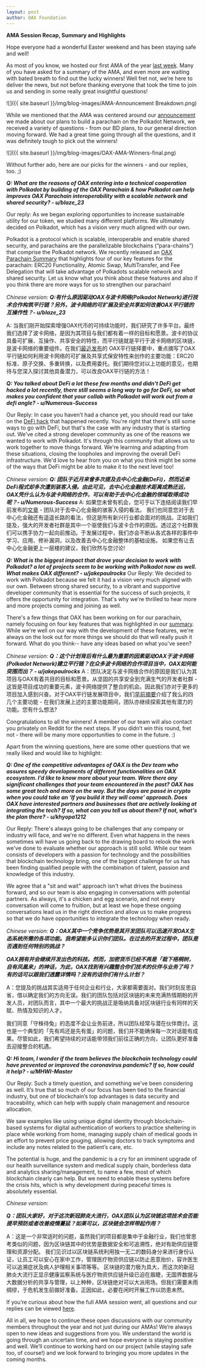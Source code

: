 ```yaml
---
layout: post
author: OAX Foundation
---
```



**AMA Session Recap, Summary and Highlights**

Hope everyone had a wonderful Easter weekend and has been staying safe and well!

As most of you know, we hosted our first AMA of the year <a href="https://www.reddit.com/r/OpenANX/comments/fwbuik/our_ama_session_is_now_live_heres_your/" target="_blank">last week</a>. Many of you have asked for a summary of the AMA, and even more are waiting with bated breath to find out the lucky winners! Well fret not, we’re here to deliver the news, but not before thanking everyone that took the time to join us and sending in some really great insightful questions!

![]({{ site.baseurl }}/img/blog-images/AMA-Announcement Breakdown.png)

While we mentioned that the AMA was centered around our <a href="https://www.oax.org/2020/02/11/OAX-Foundation-to-Build-on-Polkadot-Network.html" target="_blank">announcement</a> we made about our plans to build a parachain on the Polkadot Network, we received a variety of questions - from our BD plans, to our general direction moving forward. We had a great time going through all the questions, and it was definitely tough to pick out the winners! 

![]({{ site.baseurl }}/img/blog-images/OAX-AMA-Winners-final.png)

Without further ado, here are our picks for the winners - and our replies, too. ;)

<b><i>Q: What are the reasons of OAX entering into a technical cooperation with Polkadot by building of the OAX Parachain & how Polkadot can help improves OAX Parachain interoperability with a scalable network and shared security? - u/blaze_23</i></b>

Our reply: 
As we began exploring opportunities to increase sustainable utility for our token, we studied many different platforms. We ultimately decided on Polkadot, which has a vision very much aligned with our own.

Polkadot is a protocol which is scalable, interoperable and enable shared security, and parachains are the parallelizable blockchains (“para-chains”) that comprise the Polkadot network. We recently released an <a href="https://www.oax.org/2020/03/06/OAX-Parachain-Summary.html" target="_blank">OAX Parachain Summary</a> that highlights four of our key features for the parachain: ERC20 Functionality, Atomic Swap, MultiTransfer, and Fee Delegation that will take advantage of Polkadots scalable network and shared security. Let us know what you think about these features and also if you think there are more ways for us to strengthen our parachain!

<i>Chinese version:</i> 
<b><i>Q:有什么原因驱动OAX与波卡网络(Polkadot Network)进行技术合作构筑平行链？另外，波卡网络的可扩展及安全共享如何改善OAX平行链的互操作性？- u/blaze_23</i></b>

A: 当我们刚开始探索增强OAX代币的可持续功能时，我们研究了许多平台。最终我们选择了波卡网络，是因为其项目与我们都有着一样的目标和愿景。波卡的协议具备可扩展、互操作、共享安全的特性，而平行链就是平行于波卡网络的区块链，是波卡网络的重要组件。在我们<a href="https://www.oax.org/2020/03/06/OAX-Parachain-Summary.html" target="_blank">最近发布</a>的 OAX平行链择要中，重点摘写了OAX平行链如何利用波卡网络的可扩展及共享式保安特性来创作的主要功能：ERC20标准、原子交换、多重转换，以及费用委托。我们期待您对以上功能的意见，也期待与您深入探讨其他具备潜力，可以改良OAX平行链的方法！


<b><i>Q: You talked about DeFi a lot these few months and didn't DeFi get hacked a lot recently, there still seems a long way to go for DeFi, so what makes you confident that your collab with Polkadot will work out from a defi angle?  - u/Numerous-Success</i></b>

Our Reply: 
In case you haven't had a chance yet, you should read our take on the <a href="https://www.oax.org/2019/03/19/The-DeFi-hack-and-Doctor-Evil.html" target="_blank">DeFi hack</a> that happened recently. You're right that there's still some ways to go with DeFi, but that's the case with any industry that is starting out. We've cited a strong developer community as one of the reasons we wanted to work with Polkadot. It's through this community that allows us to work together to move things forward. We're learning and adapting from these situations, closing the loopholes and improving the overall DeFi infrastructure.
We'd love to hear from you on what you think might be some of the ways that DeFi might be able to make it to the next level too!

<i>Chinese version:</i>
<b><i>Q: 团队于近月来曾多次提及去中心化金融(DeFi)，然而近来DeFi程式却多次遭到骇客入侵。由此可见，去中心化金融技术距离成熟还远，OAX凭什么认为与波卡网络的合作，可以有助于去中心化金融的领域取得成功呢？- u/Numerous-Success</i></b>
A: 如果您未曾有机会，您可于以下连结阅读我们早前发布的<a href="https://www.oax.org/2020/03/19/The-DeFi-hack-and-Doctor-Evil.html" target="_blank">文章</a> - 团队对于去中心化金融的骇客入侵的看法。
我们也同意您对于去中心化金融还有遥遥长路的看法，但这是所有新兴行业都会面对的挑战。正如我们提及，强大的开发者社群是其中一个驱使我们与波卡合作的原因。透过这个社群我们可以携手协力一起向前推动。于发展过程中，我们亦会不断从各式各样的事件中学习、应用、修补漏洞，以及改善去中心化金融整体的基础设施。
如果您有让去中心化金融更上一层楼的建议，我们欣然与您讨论!


<b><i>Q: What is the biggest impact that drove your decision to work with Polkadot? a lot of projects seem to be working with Polkadot now as well. What makes OAX different?  - u/jakepaulrocks</i></b>
Our Reply: 
We decided to work with Polkadot because we felt it had a vision very much aligned with our own. Between strong shared security, to a vibrant and supportive developer community that is essential for the success of such projects, it offers the opportunity for integration. That's why we're thrilled to hear more and more projects coming and joining as well. 

There's a few things that OAX has been working on for our parachain, namely focusing on four key features that was highlighted in our <a href="https://www.oax.org/2020/03/06/OAX-Parachain-Summary.html" target="_blank">summary</a>. While we're well on our way with the development of these features, we're always on the look out for more things we should do that will really push it forward. What do you think-- have any ideas based on what you've seen?

<i>Chinese version:</i>
<b><i>Q：这个计划背后有什么最为重要的因素驱动OAX于波卡网络(Polkadot Network)建立平行链？在众多波卡网络的合作项目当中，OAX如何能突围而出？ - u/jakepaulrocks</i></b>
A：团队决定与波卡网络合作的原因是我们认为其项目与OAX有着共目的目标和愿景。从坚固的共享安全到充满生气的开发者社群 - 这皆是项目成功的重要元素，波卡网络提供了整合的机会。因此我们亦对于更多的项目加入感到兴奋。对于OAX平行链发展项目中，我们<a href="https://www.oax.org/2020/03/06/OAX-Parachain-Summary.html" target="_blank">早前摘要</a>介绍了我么的四几个主要功能 - 在我们发展上述的主要功能期间，团队亦继续探索其他有潜力的功能。您有什么想法?

Congratulations to all the winners! A member of our team will also contact you privately on Reddit for the next steps. If you didn’t win this round, fret not - there will be many more opportunities to come in the future. :)

Apart from the winning questions, here are some other questions that we really liked and would like to highlight:

<b><i>Q: One of the competitive advantages of OAX is the Dev team who assures speedy developments of different functionalities on OAX ecosystem. I’d like to know more about your team. Were there any significant challenges that your team encountered in the past?
OAX has some great tech and more on the way. But the days are passé in crypto when you could take an ‘If you build it they will come’ approach. Does OAX have interested partners and businesses that are actively looking at integrating the tech? If so, what can you tell us about them? If not, what’s the plan there?  - u/khyopa1212</i></b>

Our Reply: 
There's always going to be challenges that any company or industry will face, and we're no different. Even what happens in the news sometimes will have us going back to the drawing board to relook the work we've done to evaluate whether our approach is still solid. While our team consists of developers with a passion for technology and the possibilities that blockchain technology bring, one of the biggest challenge for us has been finding qualified people with the combination of talent, passion and knowledge of this industry.

We agree that a "sit and wait" approach isn't what drives the business forward, and so our team is also engaging in conversations with potential partners. As always, it's a chicken and egg scenario, and not every conversation will come to fruition, but at least we hope these ongoing conversations lead us in the right direction and allow us to make progress so that we do have opportunities to integrate the technology when ready.

<i>Chinese version:</i>
<b><i>Q：OAX其中一个竞争优势是其开发团队可以迅速开发OAX生态系统所需的各项功能。我希望能多认识你们团队。在过去的开发过程中，团队是否遇到任何特别的挑战？

OAX拥有并会继续开发出色的科技。然而，加密货币已经不再是「栽下梧桐树，自有凤凰来」的神话，为此，OAX找到有兴趣整合你们技术的伙伴与业务了吗？ 有的话可以跟我们透露详情吗？没有的话你们有什么计划？</i></b>

A：您提及的挑战其实适用于任何企业和行业，大家都需要面对。我们时刻反思自省，借以确定我们的方向无误。我们的团队包括对区块链的未来充满热情期盼的开发人员，对团队而言，其中一个最大的挑战正是吸纳具备对区块链行业有同样的天赋、热情及知识的人才。我们同意「守株待兔」的态度不会让业务前进，所以团队经常与潜在伙伴商讨。这也是一个典型的「先有鸡还是先有蛋」的问题，我们并不能确保每一次对话能有成果。尽管如此，我们希望持续的对话能带领我们前往正确的方向，让团队更好准备去迎接整合的机遇。

<b><i>Q: Hi team, I wonder if the team believes the blockchain technology could have prevented or improved the coronavirus pandemic? If so, how could it help?  - u/MHWI-Master</i></b>

Our Reply:
Such a timely question, and something we’ve been considering as well. It’s true that so much of our focus has been tied to the financial industry, but one of blockchain’s top advantages is data security and traceability, which can help with supply chain management and resource allocation. 

We saw examples like using unique digital identity through blockchain-based systems for digital authentication of workers to practice sheltering in place while working from home, managing supply chain of medical goods in an effort to prevent price gouging, allowing doctors to track symptoms and include any notes related to the patient’s care, etc.

The potential is huge, and the pandemic is a cry for an imminent upgrade of our health surveillance system and medical supply chain, borderless data and analytics sharing/management, to name a few, most of which blockchain clearly can help. But we need to enable these systems before the crisis hits, which is why development during peaceful times is absolutely essential.

<i>Chinese version:</i>

<b><i>Q：团队大家好，对于这次新冠肺炎大流行，OAX团队认为区块链这项技术会否能提早预防或者改善疫情蔓延？如果可以，区块链会怎样带起作用？</i></b> 

A：这是一个非常适时的问题，虽然我们的项目都是集中于金融行业，我们也曾思考类似的问题，因为区块链其中的优势是数据安全和可追溯性，绝对有助供应链管理和资源分配。 我们见识过以区块链系统利用独一无二的数码身分来进行身份认证，让员工可以安心在家中工作，管理医疗物资供应链以防止恶意抬价，容许医生可以追溯症状及病人护理相关事项等等。 区块链的潜力极为具大，而这次的新冠肺炎大流行正显示健康监察系统与医疗物资供应链升级已迫在眉睫，无国界数据与大数据分析的共享与管理，以上种种，区块链绝对可以大派用场。但我们需要未雨绸缪，于危机发生前做好准备。正因如此，必要在闲时开展工作以防患未然。

If you’re curious about how the full AMA session went, all questions and our replies can be viewed <a href="https://www.reddit.com/r/OpenANX/comments/fwbuik/our_ama_session_is_now_live_heres_your/" target="_blank">here</a>. 

All in all, we hope to continue these open discussions with our community members throughout the year and not just during our AMAs! We’re always open to new ideas and suggestions from you. We understand the world is going through an uncertain time, and we hope everyone is staying positive and well. We’ll continue to working hard on our project (while staying safe too, of course!) and we look forward to bringing you more updates in the coming months. 

